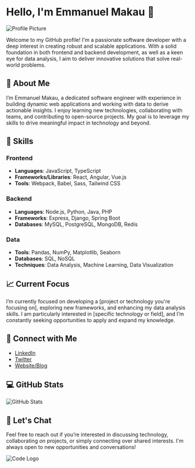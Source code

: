 # Hello, I'm Emmanuel Makau 👋

![Profile Picture](https://github.com/Emmanuel10701/Emmanuel10701/raw/main/profile-image.jpg) <!-- Replace with your actual image URL -->

Welcome to my GitHub profile! I'm a passionate software developer with a deep interest in creating robust and scalable applications. With a solid foundation in both frontend and backend development, as well as a keen eye for data analysis, I aim to deliver innovative solutions that solve real-world problems.

## 🌟 About Me

I’m Emmanuel Makau, a dedicated software engineer with experience in building dynamic web applications and working with data to derive actionable insights. I enjoy learning new technologies, collaborating with teams, and contributing to open-source projects. My goal is to leverage my skills to drive meaningful impact in technology and beyond.

## 🔧 Skills

### Frontend
- **Languages**: JavaScript, TypeScript
- **Frameworks/Libraries**: React, Angular, Vue.js
- **Tools**: Webpack, Babel, Sass, Tailwind CSS

### Backend
- **Languages**: Node.js, Python, Java, PHP
- **Frameworks**: Express, Django, Spring Boot
- **Databases**: MySQL, PostgreSQL, MongoDB, Redis

### Data
- **Tools**: Pandas, NumPy, Matplotlib, Seaborn
- **Databases**: SQL, NoSQL
- **Techniques**: Data Analysis, Machine Learning, Data Visualization

## 📈 Current Focus

I’m currently focused on developing a [project or technology you're focusing on], exploring new frameworks, and enhancing my data analysis skills. I am particularly interested in [specific technology or field], and I’m constantly seeking opportunities to apply and expand my knowledge.

## 🔗 Connect with Me

- [LinkedIn](https://www.linkedin.com/in/your-profile) <!-- Replace with your LinkedIn profile URL -->
- [Twitter](https://twitter.com/your-username) <!-- Replace with your Twitter handle -->
- [Website/Blog](https://yourwebsite.com) <!-- Replace with your personal website or blog -->

## 💻 GitHub Stats

![GitHub Stats](https://github-readme-stats.vercel.app/api?username=Emmanuel10701&show_icons=true&hide_title=true&hide=prs&count_private=true&theme=radical) <!-- Replace with your GitHub username -->

## 💬 Let's Chat

Feel free to reach out if you’re interested in discussing technology, collaborating on projects, or simply connecting over shared interests. I'm always open to new opportunities and conversations!

![Code Logo](https://img.shields.io/badge/Code-%E2%9C%94-brightgreen) <!-- You can use a badge with a code logo -->

